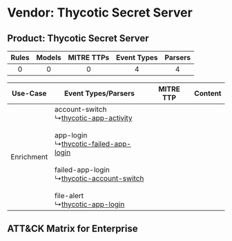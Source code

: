 Vendor: Thycotic Secret Server
==============================
Product: Thycotic Secret Server
-------------------------------
| Rules | Models | MITRE TTPs | Event Types | Parsers |
|:-----:|:------:|:----------:|:-----------:|:-------:|
|   0   |   0    |     0      |      4      |    4    |

|  Use-Case  | Event Types/Parsers    | MITRE TTP | Content    |
|:----------:| ---- | --------- | ---- |
| Enrichment |  account-switch<br> ↳[thycotic-app-activity](Ps/pC_thycoticappactivity.md)<br><br> app-login<br> ↳[thycotic-failed-app-login](Ps/pC_thycoticfailedapplogin.md)<br><br> failed-app-login<br> ↳[thycotic-account-switch](Ps/pC_thycoticaccountswitch.md)<br><br> file-alert<br> ↳[thycotic-app-login](Ps/pC_thycoticapplogin.md)<br> |    | [](RM/r_m_thycotic_secret_server_thycotic_secret_server_Enrichment.md) |

ATT&CK Matrix for Enterprise
----------------------------
